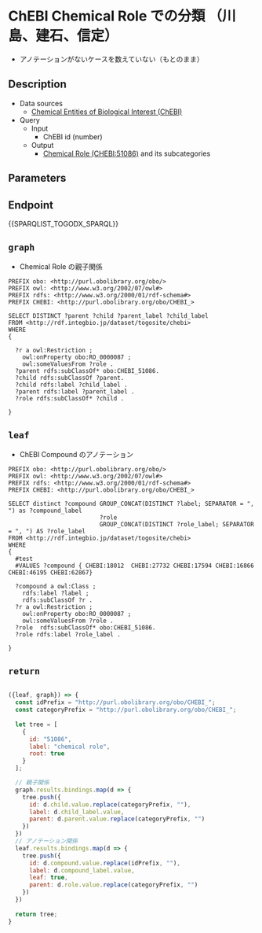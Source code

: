 # ChEBI Chemical Role での分類 （川島、建石、信定） 
- アノテーションがないケースを数えていない（もとのまま）
## Description

- Data sources
    -  [Chemical Entities of Biological Interest (ChEBI) ](https://www.ebi.ac.uk/chebi/) 
- Query
    - Input
        - ChEBI id (number)
    - Output
        -  [Chemical Role (CHEBI:51086)](https://www.ebi.ac.uk/chebi/searchId.do?chebiId=CHEBI:51086) and its subcategories

## Parameters




## Endpoint
{{SPARQLIST_TOGODX_SPARQL}}

## `graph`
- Chemical Role の親子関係

```sparql
PREFIX obo: <http://purl.obolibrary.org/obo/>
PREFIX owl: <http://www.w3.org/2002/07/owl#>
PREFIX rdfs: <http://www.w3.org/2000/01/rdf-schema#>
PREFIX CHEBI: <http://purl.obolibrary.org/obo/CHEBI_>

SELECT DISTINCT ?parent ?child ?parent_label ?child_label
FROM <http://rdf.integbio.jp/dataset/togosite/chebi>
WHERE 
{
      
  ?r a owl:Restriction ;
    owl:onProperty obo:RO_0000087 ;
    owl:someValuesFrom ?role .
  ?parent rdfs:subClassOf* obo:CHEBI_51086.
  ?child rdfs:subClassOf ?parent.
  ?child rdfs:label ?child_label .
  ?parent rdfs:label ?parent_label .
  ?role rdfs:subClassOf* ?child .
  
}
```

## `leaf`
- ChEBI Compound  のアノテーション

```sparql
PREFIX obo: <http://purl.obolibrary.org/obo/>
PREFIX owl: <http://www.w3.org/2002/07/owl#>
PREFIX rdfs: <http://www.w3.org/2000/01/rdf-schema#>
PREFIX CHEBI: <http://purl.obolibrary.org/obo/CHEBI_>

SELECT distinct ?compound GROUP_CONCAT(DISTINCT ?label; SEPARATOR = ", ") as ?compound_label 
                          ?role                                      
                          GROUP_CONCAT(DISTINCT ?role_label; SEPARATOR = ", ") AS ?role_label 
FROM <http://rdf.integbio.jp/dataset/togosite/chebi>
WHERE 
{
  #test
  #VALUES ?compound { CHEBI:18012  CHEBI:27732 CHEBI:17594 CHEBI:16866 CHEBI:46195 CHEBI:62867}
      
  ?compound a owl:Class ;
    rdfs:label ?label ;
    rdfs:subClassOf ?r .
  ?r a owl:Restriction ;
    owl:onProperty obo:RO_0000087 ;
    owl:someValuesFrom ?role .
  ?role  rdfs:subClassOf* obo:CHEBI_51086.  
  ?role rdfs:label ?role_label .
  
}
```

## `return`

```javascript

({leaf, graph}) => {
  const idPrefix = "http://purl.obolibrary.org/obo/CHEBI_";
  const categoryPrefix = "http://purl.obolibrary.org/obo/CHEBI_";
  
  let tree = [
    {
      id: "51086",
      label: "chemical role",
      root: true
    }
  ];

  // 親子関係
  graph.results.bindings.map(d => {
    tree.push({
      id: d.child.value.replace(categoryPrefix, ""),
      label: d.child_label.value,
      parent: d.parent.value.replace(categoryPrefix, "")
    })
  })
  // アノテーション関係
  leaf.results.bindings.map(d => {
    tree.push({
      id: d.compound.value.replace(idPrefix, ""),
      label: d.compound_label.value,
      leaf: true,
      parent: d.role.value.replace(categoryPrefix, "")
    })
  })
  
  return tree;	
}

```